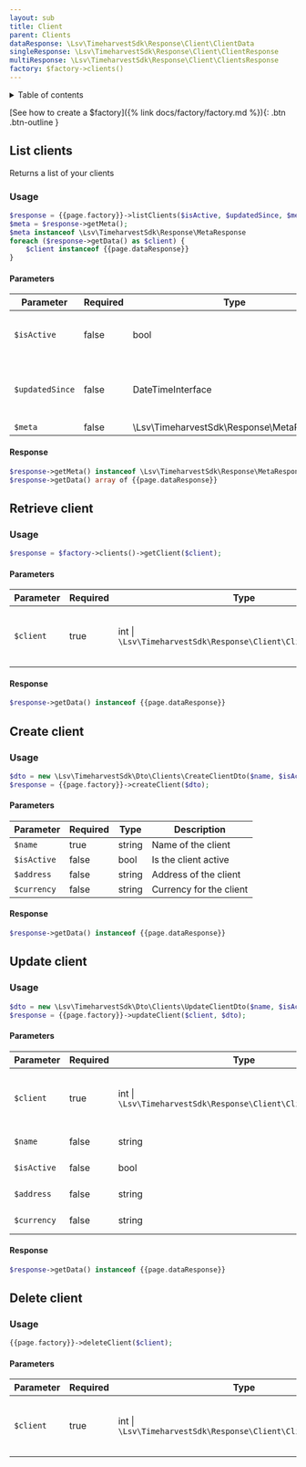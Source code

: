 ```yaml
---
layout: sub
title: Client
parent: Clients
dataResponse: \Lsv\TimeharvestSdk\Response\Client\ClientData
singleResponse: \Lsv\TimeharvestSdk\Response\Client\ClientResponse
multiResponse: \Lsv\TimeharvestSdk\Response\Client\ClientsResponse
factory: $factory->clients()
---
```


<details markdown="block">
<summary class="text-delta">Table of contents</summary>
- TOC
{:toc}
</details>

[See how to create a $factory]({% link docs/factory/factory.md %}){: .btn .btn-outline }

## List clients

Returns a list of your clients

### Usage

```php
$response = {{page.factory}}->listClients($isActive, $updatedSince, $meta);
$meta = $response->getMeta();
$meta instanceof \Lsv\TimeharvestSdk\Response\MetaResponse
foreach ($response->getData() as $client) {
    $client instanceof {{page.dataResponse}}
}
```

#### Parameters

| Parameter       | Required | Type                                      | Description                                 |
|-----------------|----------|-------------------------------------------|---------------------------------------------|
| `$isActive`     | false    | bool                                      | Select only active or inactive clients      |
| `$updatedSince` | false    | DateTimeInterface                         | Only select clients updated after this date |
| `$meta`         | false    | \Lsv\TimeharvestSdk\Response\MetaResponse | Pagination                                  |

#### Response

```php
$response->getMeta() instanceof \Lsv\TimeharvestSdk\Response\MetaResponse;
$response->getData() array of {{page.dataResponse}}
```

## Retrieve client

### Usage

```php
$response = $factory->clients()->getClient($client);
```

#### Parameters

| Parameter | Required | Type                                                            | Description                                                     |
|-----------|----------|-----------------------------------------------------------------|-----------------------------------------------------------------|
| `$client` | true     | int \| `\Lsv\TimeharvestSdk\Response\Client\ClientInfoResponse` | The ID or a ClientResponse of the client needed to be retrieved |

#### Response

```php
$response->getData() instanceof {{page.dataResponse}}
```

## Create client

### Usage

```php
$dto = new \Lsv\TimeharvestSdk\Dto\Clients\CreateClientDto($name, $isActive, $address, $currency);
$response = {{page.factory}}->createClient($dto);
```

#### Parameters

| Parameter   | Required | Type   | Description             |
|-------------|----------|--------|-------------------------|
| `$name`     | true     | string | Name of the client      |
| `$isActive` | false    | bool   | Is the client active    |
| `$address`  | false    | string | Address of the client   |
| `$currency` | false    | string | Currency for the client |

#### Response

```php
$response->getData() instanceof {{page.dataResponse}}
```

## Update client

### Usage

```php
$dto = new \Lsv\TimeharvestSdk\Dto\Clients\UpdateClientDto($name, $isActive, $address, $currency);
$response = {{page.factory}}->updateClient($client, $dto);
```

#### Parameters

| Parameter   | Required | Type                                                            | Description                                                   |
|-------------|----------|-----------------------------------------------------------------|---------------------------------------------------------------|
| `$client`   | true     | int \| `\Lsv\TimeharvestSdk\Response\Client\ClientInfoResponse` | The ID or a ClientResponse of the client needed to be updated |
| `$name`     | false    | string                                                          | Name of the client                                            |
| `$isActive` | false    | bool                                                            | Is the client active                                          |
| `$address`  | false    | string                                                          | Address of the client                                         |
| `$currency` | false    | string                                                          | Currency for the client                                       |

#### Response

```php
$response->getData() instanceof {{page.dataResponse}}
```

## Delete client

### Usage

```php
{{page.factory}}->deleteClient($client);
```

#### Parameters

| Parameter | Required | Type                                                            | Description                                                   |
|-----------|----------|-----------------------------------------------------------------|---------------------------------------------------------------|
| `$client` | true     | int \| `\Lsv\TimeharvestSdk\Response\Client\ClientInfoResponse` | The ID or a ClientResponse of the client needed to be deleted |

